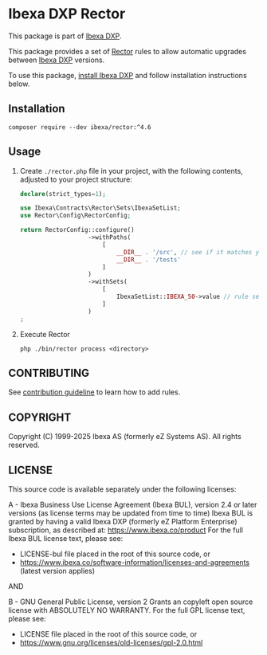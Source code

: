 # Ibexa DXP Rector

This package is part of [Ibexa DXP](https://ibexa.co).

This package provides a set of [Rector](https://getrector.com/) rules to allow automatic upgrades between
[Ibexa DXP](https://ibexa.co) versions.

To use this package, [install Ibexa DXP](https://doc.ibexa.co/en/latest/install/) and follow installation instructions
below.

## Installation

```
composer require --dev ibexa/rector:^4.6
```

## Usage

1. Create `./rector.php` file in your project, with the following contents, adjusted to your project structure:
   ```php
   declare(strict_types=1);

   use Ibexa\Contracts\Rector\Sets\IbexaSetList;
   use Rector\Config\RectorConfig;

   return RectorConfig::configure()
                      ->withPaths(
                          [
                              __DIR__ . '/src', // see if it matches your project structure
                              __DIR__ . '/tests'
                          ]
                      )
                      ->withSets(
                          [
                              IbexaSetList::IBEXA_50->value // rule set for upgrading to Ibexa DXP 5.0
                          ]
                      )
   ;
   ```
2. Execute Rector
    ```
    php ./bin/rector process <directory>
    ```

## CONTRIBUTING

See [contribution guideline](./CONTRIBUTING.md) to learn how to add rules.

## COPYRIGHT

Copyright (C) 1999-2025 Ibexa AS (formerly eZ Systems AS). All rights reserved.

## LICENSE

This source code is available separately under the following licenses:

A - Ibexa Business Use License Agreement (Ibexa BUL),
version 2.4 or later versions (as license terms may be updated from time to time)
Ibexa BUL is granted by having a valid Ibexa DXP (formerly eZ Platform Enterprise) subscription,
as described at: https://www.ibexa.co/product
For the full Ibexa BUL license text, please see:
- LICENSE-bul file placed in the root of this source code, or
- https://www.ibexa.co/software-information/licenses-and-agreements (latest version applies)

AND

B - GNU General Public License, version 2
Grants an copyleft open source license with ABSOLUTELY NO WARRANTY. For the full GPL license text, please see:
- LICENSE file placed in the root of this source code, or
- https://www.gnu.org/licenses/old-licenses/gpl-2.0.html
